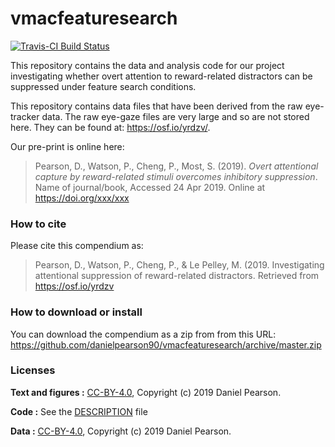 
<!-- README.md is generated from README.Rmd. Please edit that file -->
vmacfeaturesearch
=================

[![Travis-CI Build Status](https://travis-ci.org/danielpearson90/vmacfeaturesearch.svg?branch=master)](https://travis-ci.org/danielpearson90/vmacfeaturesearch)

This repository contains the data and analysis code for our project investigating whether overt attention to reward-related distractors can be suppressed under feature search conditions.

This repository contains data files that have been derived from the raw eye-tracker data. The raw eye-gaze files are very large and so are not stored here. They can be found at: <https://osf.io/yrdzv/>.

Our pre-print is online here:

> Pearson, D., Watson, P., Cheng, P., Most, S. (2019). *Overt attentional capture by reward-related stimuli overcomes inhibitory suppression*. Name of journal/book, Accessed 24 Apr 2019. Online at <https://doi.org/xxx/xxx>

### How to cite

Please cite this compendium as:

> Pearson, D., Watson, P., Cheng, P., & Le Pelley, M. (2019. Investigating attentional suppression of reward-related distractors. Retrieved from <https://osf.io/yrdzv>

### How to download or install

You can download the compendium as a zip from from this URL: <https://github.com/danielpearson90/vmacfeaturesearch/archive/master.zip>

### Licenses

**Text and figures :** [CC-BY-4.0](http://creativecommons.org/licenses/by/4.0/), Copyright (c) 2019 Daniel Pearson.

**Code :** See the [DESCRIPTION](DESCRIPTION) file

**Data :** [CC-BY-4.0](http://creativecommons.org/licenses/by/4.0/), Copyright (c) 2019 Daniel Pearson.
